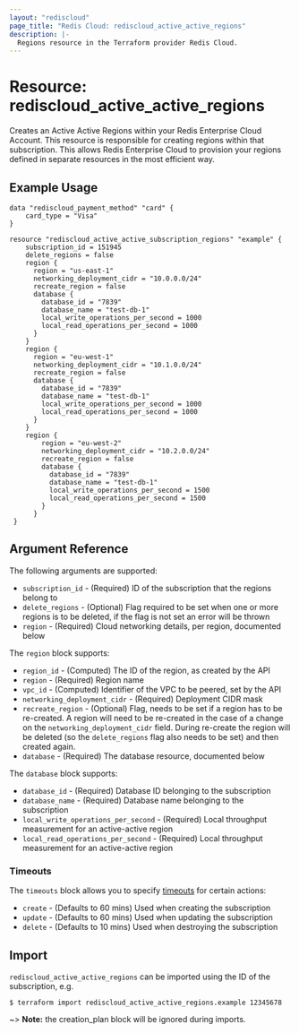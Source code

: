 ```yaml
---
layout: "rediscloud"
page_title: "Redis Cloud: rediscloud_active_active_regions"
description: |-
  Regions resource in the Terraform provider Redis Cloud.
---
```


# Resource: rediscloud_active_active_regions

Creates an Active Active Regions within your Redis Enterprise Cloud Account.
This resource is responsible for creating regions within
that subscription. This allows Redis Enterprise Cloud to provision
your regions defined in separate resources in the most efficient way.

## Example Usage

```hcl
data "rediscloud_payment_method" "card" {
	card_type = "Visa"
}
  
resource "rediscloud_active_active_subscription_regions" "example" {
	subscription_id = 151945
	delete_regions = false
	region {
	  region = "us-east-1"
	  networking_deployment_cidr = "10.0.0.0/24" 
	  recreate_region = false
	  database {
		database_id = "7839"
		database_name = "test-db-1"
		local_write_operations_per_second = 1000
		local_read_operations_per_second = 1000
	  }
	}
	region {
	  region = "eu-west-1"
	  networking_deployment_cidr = "10.1.0.0/24" 
	  recreate_region = false
	  database {
		database_id = "7839"
		database_name = "test-db-1"
		local_write_operations_per_second = 1000
		local_read_operations_per_second = 1000
	  }
	}
	region {
		region = "eu-west-2"
		networking_deployment_cidr = "10.2.0.0/24" 
		recreate_region = false
		database {
		  database_id = "7839"
		  database_name = "test-db-1"
		  local_write_operations_per_second = 1500
		  local_read_operations_per_second = 1500
		}
	  }
 }
```

## Argument Reference

The following arguments are supported:

* `subscription_id` - (Required) ID of the subscription that the regions belong to
* `delete_regions` - (Optional) Flag required to be set when one or more regions is to be deleted, if the flag is not set an error will be thrown
* `region` - (Required) Cloud networking details, per region, documented below

The `region` block supports:

* `region_id` - (Computed) The ID of the region, as created by the API
* `region` - (Required) Region name
* `vpc_id` - (Computed) Identifier of the VPC to be peered, set by the API
* `networking_deployment_cidr` - (Required) Deployment CIDR mask
* `recreate_region` - (Optional) Flag, needs to be set if a region has to be re-created. A region will need to be re-created in the case of a change on 
  the `networking_deployment_cidr` field. During re-create the region will be deleted (so the `delete_regions` flag also needs to be set) and then created again.
* `database` - (Required) The database resource, documented below

The `database` block supports:

* `database_id` - (Required) Database ID belonging to the subscription
* `database_name` - (Required) Database name belonging to the subscription
* `local_write_operations_per_second` - (Required) Local throughput measurement for an active-active region
* `local_read_operations_per_second` - (Required) Local throughput measurement for an active-active region


### Timeouts

The `timeouts` block allows you to specify [timeouts](https://www.terraform.io/docs/configuration/resources.html#timeouts) for certain actions:

* `create` - (Defaults to 60 mins) Used when creating the subscription
* `update` - (Defaults to 60 mins) Used when updating the subscription
* `delete` - (Defaults to 10 mins) Used when destroying the subscription

## Import

`rediscloud_active_active_regions` can be imported using the ID of the subscription, e.g.

```
$ terraform import rediscloud_active_active_regions.example 12345678
```

~> **Note:** the creation_plan block will be ignored during imports.
